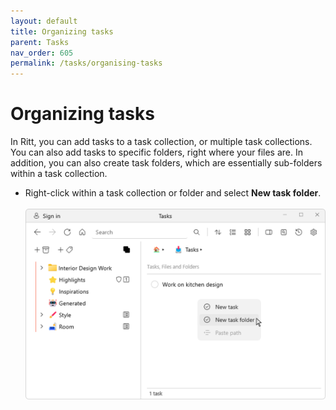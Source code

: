 ```yaml
---
layout: default
title: Organizing tasks
parent: Tasks
nav_order: 605
permalink: /tasks/organising-tasks
---
```


# Organizing tasks

In Ritt, you can add tasks to a task collection, or multiple task collections. You can also add tasks to specific folders, right where your files are. In addition, you can also create task folders, which are essentially sub-folders within a task collection.

- Right-click within a task collection or folder and select **New task folder**.<br/><br/>![Creating a task folder](../img/v1.2-PNG-Creating-a-Task-Folder.png)

